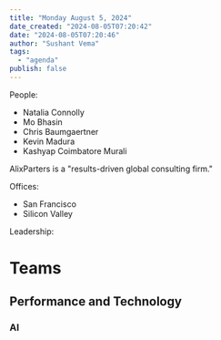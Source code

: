 ```yaml
---
title: "Monday August 5, 2024"
date_created: "2024-08-05T07:20:42"
date: "2024-08-05T07:20:46"
author: "Sushant Vema"
tags:
  - "agenda"
publish: false  
---
```


People:
  - Natalia Connolly 
  - Mo Bhasin
  - Chris Baumgaertner
  - Kevin Madura
  - Kashyap Coimbatore Murali

AlixParters is a "results-driven global consulting firm."

Offices:
  - San Francisco
  - Silicon Valley

Leadership:


# Teams

## Performance and Technology

### AI
